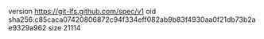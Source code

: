 version https://git-lfs.github.com/spec/v1
oid sha256:c85caca07420806872c94f334eff082ab9b83f4930aa0f21db73b2ae9329a962
size 21114
